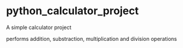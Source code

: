 # python_calculator_project
A simple calculator project

performs addition, substraction, multiplication and division operations
